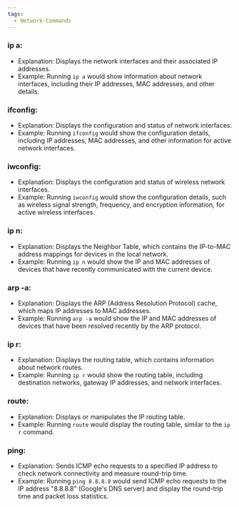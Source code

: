 ```yaml
---
tags:
  - Network-Commands
---
```

### ip a:

- Explanation: Displays the network interfaces and their associated IP addresses.
- Example: Running `ip a` would show information about network interfaces, including their IP addresses, MAC addresses, and other details.

### ifconfig:

- Explanation: Displays the configuration and status of network interfaces.
- Example: Running `ifconfig` would show the configuration details, including IP addresses, MAC addresses, and other information for active network interfaces.

### iwconfig:

- Explanation: Displays the configuration and status of wireless network interfaces.
- Example: Running `iwconfig` would show the configuration details, such as wireless signal strength, frequency, and encryption information, for active wireless interfaces.

### ip n:

- Explanation: Displays the Neighbor Table, which contains the IP-to-MAC address mappings for devices in the local network.
- Example: Running `ip n` would show the IP and MAC addresses of devices that have recently communicated with the current device.

### arp -a:

- Explanation: Displays the ARP (Address Resolution Protocol) cache, which maps IP addresses to MAC addresses.
- Example: Running `arp -a` would show the IP and MAC addresses of devices that have been resolved recently by the ARP protocol.

### ip r:

- Explanation: Displays the routing table, which contains information about network routes.
- Example: Running `ip r` would show the routing table, including destination networks, gateway IP addresses, and network interfaces.

### route:

- Explanation: Displays or manipulates the IP routing table.
- Example: Running `route` would display the routing table, similar to the `ip r` command.

### ping:

- Explanation: Sends ICMP echo requests to a specified IP address to check network connectivity and measure round-trip time.
- Example: Running `ping 8.8.8.8` would send ICMP echo requests to the IP address "8.8.8.8" (Google's DNS server) and display the round-trip time and packet loss statistics.